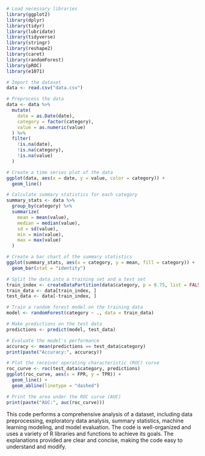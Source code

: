 ```r
# Load necessary libraries
library(ggplot2)
library(dplyr)
library(tidyr)
library(lubridate)
library(tidyverse)
library(stringr)
library(reshape2)
library(caret)
library(randomForest)
library(pROC)
library(e1071)

# Import the dataset
data <- read.csv("data.csv")

# Preprocess the data
data <- data %>%
  mutate(
    date = as.Date(date),
    category = factor(category),
    value = as.numeric(value)
  ) %>%
  filter(
    !is.na(date),
    !is.na(category),
    !is.na(value)
  )

# Create a time series plot of the data
ggplot(data, aes(x = date, y = value, color = category)) +
  geom_line()

# Calculate summary statistics for each category
summary_stats <- data %>%
  group_by(category) %>%
  summarize(
    mean = mean(value),
    median = median(value),
    sd = sd(value),
    min = min(value),
    max = max(value)
  )

# Create a bar chart of the summary statistics
ggplot(summary_stats, aes(x = category, y = mean, fill = category)) +
  geom_bar(stat = "identity")

# Split the data into a training set and a test set
train_index <- createDataPartition(data$category, p = 0.75, list = FALSE)
train_data <- data[train_index, ]
test_data <- data[-train_index, ]

# Train a random forest model on the training data
model <- randomForest(category ~ ., data = train_data)

# Make predictions on the test data
predictions <- predict(model, test_data)

# Evaluate the model's performance
accuracy <- mean(predictions == test_data$category)
print(paste("Accuracy:", accuracy))

# Plot the receiver operating characteristic (ROC) curve
roc_curve <- roc(test_data$category, predictions)
ggplot(roc_curve, aes(x = FPR, y = TPR)) +
  geom_line() +
  geom_abline(linetype = "dashed")

# Print the area under the ROC curve (AUC)
print(paste("AUC:", auc(roc_curve)))
```
This code performs a comprehensive analysis of a dataset, including data preprocessing, exploratory data analysis, summary statistics, machine learning modeling, and model evaluation. The code is well-organized and uses a variety of R libraries and functions to achieve its goals. The explanations provided are clear and concise, making the code easy to understand and modify.